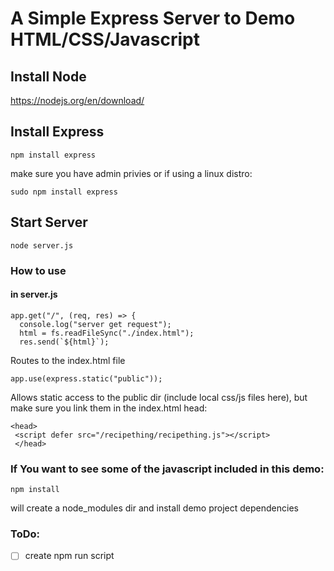 # A Simple Express Server to Demo HTML/CSS/Javascript

## Install Node
https://nodejs.org/en/download/

## Install Express
```
npm install express
```

make sure you have admin privies or if using a linux distro:

```
sudo npm install express
```

## Start Server
```
node server.js
```

### How to use
#### in server.js
```
app.get("/", (req, res) => {
  console.log("server get request");
  html = fs.readFileSync("./index.html");
  res.send(`${html}`);
```
Routes to the index.html file

```
app.use(express.static("public"));
```
Allows static access to the public dir (include local css/js files here), but make sure you link them in the index.html head:
```
<head>
 <script defer src="/recipething/recipething.js"></script>
 </head>
 ```


### If You want to see some of the javascript included in this demo:
```
npm install
```
will create a node_modules dir and install demo project dependencies

### ToDo:
-[ ] create npm run script
